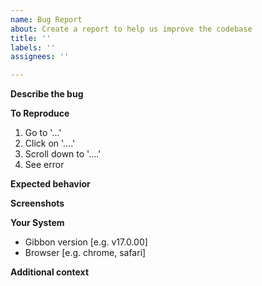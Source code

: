 ```yaml
---
name: Bug Report
about: Create a report to help us improve the codebase
title: ''
labels: ''
assignees: ''

---
```


<!-- Be sure to check out the How to report a bug section in our contributor docs if you haven't already. 
https://github.com/GibbonEdu/core/blob/master/docs/CONTRIBUTING.md#how-to-report-a-bug
Then, edit this template to tell us about the issue. Thanks! -->

**Describe the bug**
<!-- Please share a description of what the bug appears to be. -->

**To Reproduce**
<!-- Steps to reproduce the behavior: -->
1. Go to '...'
2. Click on '....'
3. Scroll down to '....'
4. See error

**Expected behavior**
<!-- Let us know what you expected to happen when the bug occurred. -->

**Screenshots**
<!-- If applicable, add screenshots to help explain your problem. -->

**Your System**
<!-- Include as many relevant details about the environment you encountered the bug in: -->
 - Gibbon version [e.g. v17.0.00]
 - Browser [e.g. chrome, safari]

**Additional context**
<!-- Add any other context about the problem here. -->
